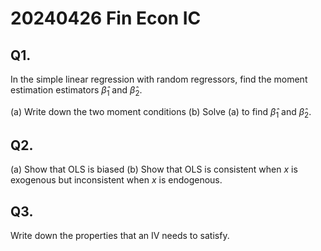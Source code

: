 # 20240426 Fin Econ IC


## Q1. 

In the simple linear regression with random regressors, find the moment estimation estimators $\hat{\beta}_1$ and $\hat{\beta}_2$. 

(a) Write down the two moment conditions
(b) Solve (a) to find $\hat{\beta}_1$ and $\hat{\beta}_2$. 


## Q2. 
(a) Show that OLS is biased 
(b) Show that OLS is consistent when $x$ is exogenous but inconsistent when $x$ is endogenous. 


## Q3.

Write down the properties that an IV needs to satisfy. 

